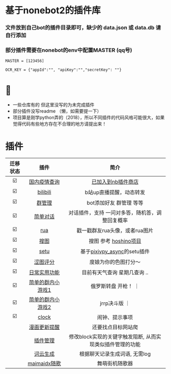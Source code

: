 # 基于nonebot2的插件库
### 文件放到自己bot的插件目录即可，缺少的 data.json 或 data.db 请自行添加  
### 部分插件需要在nonebot的env中配置MASTER (qq号)
```
MASTER = [123456]

OCR_KEY = {"appId":"", "apiKey":"","secretKey": ""}

```

# 📝
- 一些仓库有的 但这里没写的为未完成插件  
- 部分插件没写readme （懒，如需要提一下）  
- 项目算是刚学python弄的（2018），所以不同插件的代码风格可能很大，如果觉得代码有些地方存在不合理的地方请提出来！ 


# 插件 

| 迁移状态 |      插件       |     简介       |
|:------:|:---------------:|:------------:|
| ☑️ |  [国内疫情查询](https://github.com/Zeta-qixi/nonebot-plugin-covid19-news) | [已加入到nb插件商店](https://github.com/Zeta-qixi/nonebot-plugin-covid19-news) |
| ☑️ |  [bilibili](./bilibili) | b站up直播提醒，动态转发 |
| ☑️ |  [群管理](./atirbot) | bot添加好友 群管理 等等 |
| ☑️ |  [简单对话](./chat) | 对话插件，支持 一问对多答，随机答，调整回复概率  |
| ☑️ |  [rua](./rua) | 戳一戳群友rua头像，或者rua图片 |
| ☑️ |  [搜图](./search_pic) | 搜图 参考 [hoshino项目](https://github.com/pcrbot/Hoshino-plugin-transplant/tree/master/image) |
| ☑️ |  [setu](./setu) | 基于[pixivpy_async](https://github.com/Mikubill/pixivpy-async)的setu插件 |
| ☑️ |  [涩图评分](./setu_score) | 度娘为你的色图打分～ |
| ☑️ |  [日常实用功能](./smdx) | 目前有天气查询 星期几查询 .. |
| ☑️ |  [简单的群内小游戏1](./games) | 俄罗斯转盘 开枪！ ｜
| ☑️ |  [简单的群内小游戏2](./jrrp) | jrrp决斗版 ｜
| ☑️ |  [clock](./clock) | 闹钟、提示事项 |
|  |  [漫画更新提醒](./comic_push) | 还要找点目标网站爬 |
|  |  [插件管理](./block) | 修改block实现的关键字触发阻断, 从而实现类似插件管理的功能 |
|  |  [词云生成](./word_cloud) | 根据聊天记录生成词语, 无需log |
|  |  [maimaidx随歌](./maimaidx) | 舞萌街机随歌器 |